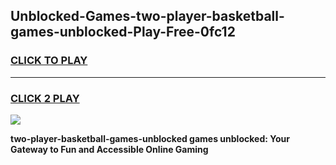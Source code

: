 
## Unblocked-Games-two-player-basketball-games-unblocked-Play-Free-0fc12
<h3>
<a href="https://premium76.site?title=two-player-basketball-games-unblocked&ref=18A1">CLICK TO PLAY</a></h3>
<hr>

<h3>
<a href="https://premium76.site?title=two-player-basketball-games-unblocked&ref=18A1">CLICK 2 PLAY</a>
  
</h3>

<a href="https://premium76.site?title=two-player-basketball-games-unblocked&ref=18A1"><img src="https://clearcache.store/games.png"></a>


**two-player-basketball-games-unblocked games unblocked: Your Gateway to Fun and Accessible Online Gaming**
